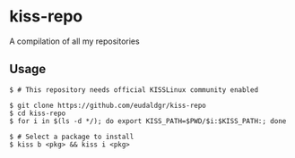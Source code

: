 # kiss-repo

A compilation of all my repositories

## Usage

```
$ # This repository needs official KISSLinux community enabled

$ git clone https://github.com/eudaldgr/kiss-repo
$ cd kiss-repo
$ for i in $(ls -d */); do export KISS_PATH=$PWD/$i:$KISS_PATH:; done

$ # Select a package to install
$ kiss b <pkg> && kiss i <pkg>
```
